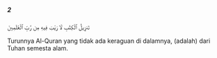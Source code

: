 ##### 2

<span class="ayah">تَنزِيلُ ٱلْكِتَٰبِ لَا رَيْبَ فِيهِ مِن رَّبِّ ٱلْعَٰلَمِينَ</span>

<span class="ayah_translation">Turunnya Al-Quran yang tidak ada keraguan di dalamnya, (adalah) dari Tuhan semesta alam.</span>

